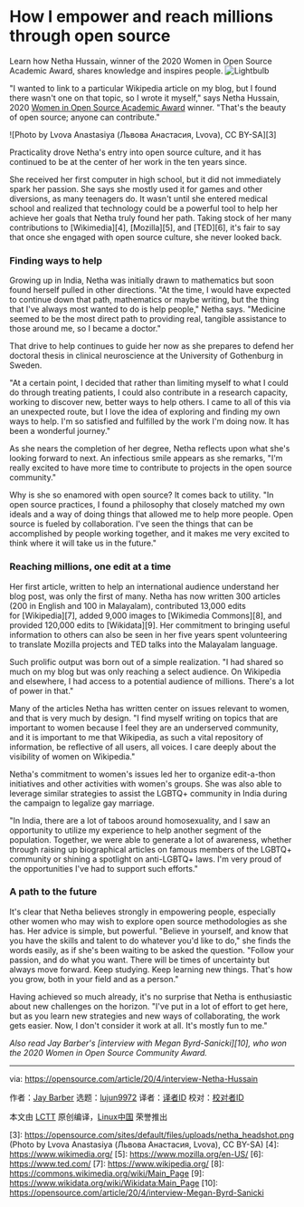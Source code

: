 [#]: collector: (lujun9972)
[#]: translator: ( )
[#]: reviewer: ( )
[#]: publisher: ( )
[#]: url: ( )
[#]: subject: (How I empower and reach millions through open source)
[#]: via: (https://opensource.com/article/20/4/interview-Netha-Hussain)
[#]: author: (Jay Barber https://opensource.com/users/jaybarber)

How I empower and reach millions through open source
======
Learn how Netha Hussain, winner of the 2020 Women in Open Source
Academic Award, shares knowledge and inspires people.
![Lightbulb][1]

"I wanted to link to a particular Wikipedia article on my blog, but I found there wasn't one on that topic, so I wrote it myself," says Netha Hussain, 2020 [Women in Open Source Academic Award][2] winner. "That's the beauty of open source; anyone can contribute."

![Photo by Lvova Anastasiya \(Львова Анастасия, Lvova\), CC BY-SA][3]

Practicality drove Netha's entry into open source culture, and it has continued to be at the center of her work in the ten years since.

She received her first computer in high school, but it did not immediately spark her passion. She says she mostly used it for games and other diversions, as many teenagers do. It wasn't until she entered medical school and realized that technology could be a powerful tool to help her achieve her goals that Netha truly found her path. Taking stock of her many contributions to [Wikimedia][4], [Mozilla][5], and [TED][6], it's fair to say that once she engaged with open source culture, she never looked back.

### Finding ways to help

Growing up in India, Netha was initially drawn to mathematics but soon found herself pulled in other directions. "At the time, I would have expected to continue down that path, mathematics or maybe writing, but the thing that I've always most wanted to do is help people," Netha says. "Medicine seemed to be the most direct path to providing real, tangible assistance to those around me, so I became a doctor."

That drive to help continues to guide her now as she prepares to defend her doctoral thesis in clinical neuroscience at the University of Gothenburg in Sweden.

"At a certain point, I decided that rather than limiting myself to what I could do through treating patients, I could also contribute in a research capacity, working to discover new, better ways to help others. I came to all of this via an unexpected route, but I love the idea of exploring and finding my own ways to help. I'm so satisfied and fulfilled by the work I'm doing now. It has been a wonderful journey."

As she nears the completion of her degree, Netha reflects upon what she's looking forward to next. An infectious smile appears as she remarks, "I'm really excited to have more time to contribute to projects in the open source community."

Why is she so enamored with open source? It comes back to utility. "In open source practices, I found a philosophy that closely matched my own ideals and a way of doing things that allowed me to help more people. Open source is fueled by collaboration. I've seen the things that can be accomplished by people working together, and it makes me very excited to think where it will take us in the future."

### Reaching millions, one edit at a time

Her first article, written to help an international audience understand her blog post, was only the first of many. Netha has now written 300 articles (200 in English and 100 in Malayalam), contributed 13,000 edits for [Wikipedia][7], added 9,000 images to [Wikimedia Commons][8], and provided 120,000 edits to [Wikidata][9]. Her commitment to bringing useful information to others can also be seen in her five years spent volunteering to translate Mozilla projects and TED talks into the Malayalam language.

Such prolific output was born out of a simple realization. "I had shared so much on my blog but was only reaching a select audience. On Wikipedia and elsewhere, I had access to a potential audience of millions. There's a lot of power in that."

Many of the articles Netha has written center on issues relevant to women, and that is very much by design. "I find myself writing on topics that are important to women because I feel they are an underserved community, and it is important to me that Wikipedia, as such a vital repository of information, be reflective of all users, all voices. I care deeply about the visibility of women on Wikipedia."

Netha's commitment to women's issues led her to organize edit-a-thon initiatives and other activities with women's groups. She was also able to leverage similar strategies to assist the LGBTQ+ community in India during the campaign to legalize gay marriage.

"In India, there are a lot of taboos around homosexuality, and I saw an opportunity to utilize my experience to help another segment of the population. Together, we were able to generate a lot of awareness, whether through raising up biographical articles on famous members of the LGBTQ+ community or shining a spotlight on anti-LGBTQ+ laws. I'm very proud of the opportunities I've had to support such efforts."

### A path to the future

It's clear that Netha believes strongly in empowering people, especially other women who may wish to explore open source methodologies as she has. Her advice is simple, but powerful. "Believe in yourself, and know that you have the skills and talent to do whatever you'd like to do," she finds the words easily, as if she's been waiting to be asked the question. "Follow your passion, and do what you want. There will be times of uncertainty but always move forward. Keep studying. Keep learning new things. That's how you grow, both in your field and as a person."

Having achieved so much already, it's no surprise that Netha is enthusiastic about new challenges on the horizon. "I've put in a lot of effort to get here, but as you learn new strategies and new ways of collaborating, the work gets easier. Now, I don't consider it work at all. It's mostly fun to me."

_Also read Jay Barber's [interview with Megan Byrd-Sanicki][10], who won the 2020 Women in Open Source Community Award._

--------------------------------------------------------------------------------

via: https://opensource.com/article/20/4/interview-Netha-Hussain

作者：[Jay Barber][a]
选题：[lujun9972][b]
译者：[译者ID](https://github.com/译者ID)
校对：[校对者ID](https://github.com/校对者ID)

本文由 [LCTT](https://github.com/LCTT/TranslateProject) 原创编译，[Linux中国](https://linux.cn/) 荣誉推出

[a]: https://opensource.com/users/jaybarber
[b]: https://github.com/lujun9972
[1]: https://opensource.com/sites/default/files/styles/image-full-size/public/lead-images/lightbulb-idea-think-yearbook-lead.png?itok=5ZpCm0Jh (Lightbulb)
[2]: https://www.redhat.com/en/about/women-in-open-source
[3]: https://opensource.com/sites/default/files/uploads/netha_headshot.png (Photo by Lvova Anastasiya (Львова Анастасия, Lvova), CC BY-SA)
[4]: https://www.wikimedia.org/
[5]: https://www.mozilla.org/en-US/
[6]: https://www.ted.com/
[7]: https://www.wikipedia.org/
[8]: https://commons.wikimedia.org/wiki/Main_Page
[9]: https://www.wikidata.org/wiki/Wikidata:Main_Page
[10]: https://opensource.com/article/20/4/interview-Megan-Byrd-Sanicki
